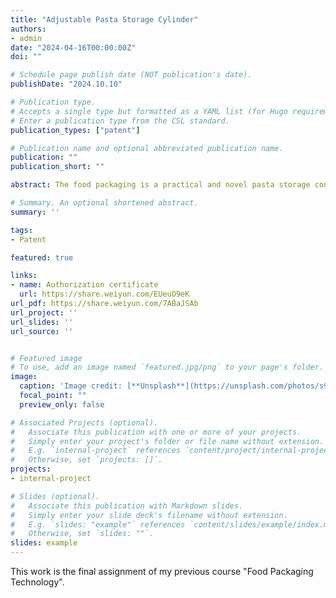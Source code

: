 ```yaml
---
title: "Adjustable Pasta Storage Cylinder"
authors:
- admin
date: "2024-04-16T00:00:00Z"
doi: ""

# Schedule page publish date (NOT publication's date).
publishDate: "2024.10.10"

# Publication type.
# Accepts a single type but formatted as a YAML list (for Hugo requirements).
# Enter a publication type from the CSL standard.
publication_types: ["patent"]

# Publication name and optional abbreviated publication name.
publication: ""
publication_short: ""

abstract: The food packaging is a practical and novel pasta storage container. It features an adjustable lid and dispensing hole marked with pasta weight and calorie information, allowing users to control the amount of pasta based on their needs. The calculation of the pasta's weight is based on the “Chinese Dietary Nutrient Reference Intakes” and the hole size is designed according to the cross-sectional area corresponding to each weight of the pasta. This design of packaging is both convenient and scientifically grounded.

# Summary. An optional shortened abstract.
summary: ''

tags:
- Patent

featured: true

links:
- name: Authorization certificate
  url: https://share.weiyun.com/EUeuO9eK
url_pdf: https://share.weiyun.com/7ABaJSAb
url_project: ''
url_slides: ''
url_source: ''


# Featured image
# To use, add an image named `featured.jpg/png` to your page's folder. 
image:
  caption: 'Image credit: [**Unsplash**](https://unsplash.com/photos/s9CC2SKySJM)'
  focal_point: ""
  preview_only: false

# Associated Projects (optional).
#   Associate this publication with one or more of your projects.
#   Simply enter your project's folder or file name without extension.
#   E.g. `internal-project` references `content/project/internal-project/index.md`.
#   Otherwise, set `projects: []`.
projects:
- internal-project

# Slides (optional).
#   Associate this publication with Markdown slides.
#   Simply enter your slide deck's filename without extension.
#   E.g. `slides: "example"` references `content/slides/example/index.md`.
#   Otherwise, set `slides: ""`.
slides: example
---
```


This work is the final assignment of my previous course "Food Packaging Technology".